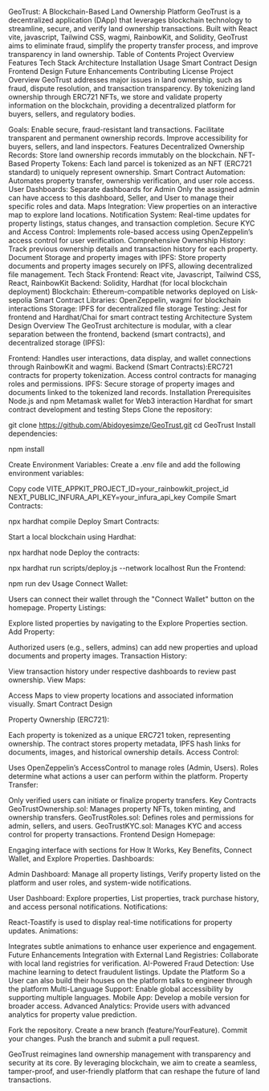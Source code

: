 GeoTrust: A Blockchain-Based Land Ownership Platform
GeoTrust is a decentralized application (DApp) that leverages blockchain technology to streamline, secure, and verify land ownership transactions. Built with React vite, javascript, Tailwind CSS, wagmi, RainbowKit, and Solidity, GeoTrust aims to eliminate fraud, simplify the property transfer process, and improve transparency in land ownership.
Table of Contents
Project Overview
Features
Tech Stack
Architecture
Installation
Usage
Smart Contract Design
Frontend Design
Future Enhancements
Contributing
License
Project Overview
GeoTrust addresses major issues in land ownership, such as fraud, dispute resolution, and transaction transparency. By tokenizing land ownership through ERC721 NFTs, we store and validate property information on the blockchain, providing a decentralized platform for buyers, sellers, and regulatory bodies.

Goals:
Enable secure, fraud-resistant land transactions.
Facilitate transparent and permanent ownership records.
Improve accessibility for buyers, sellers, and land inspectors.
Features
Decentralized Ownership Records: Store land ownership records immutably on the blockchain.
NFT-Based Property Tokens: Each land parcel is tokenized as an NFT (ERC721 standard) to uniquely represent ownership.
Smart Contract Automation: Automates property transfer, ownership verification, and user role access.
User Dashboards: Separate dashboards for Admin Only the assigned admin can have access to this dashboard, Seller, and User to manage their specific roles and data.
Maps Integration: View properties on an interactive map to explore land locations.
Notification System: Real-time updates for property listings, status changes, and transaction completion.
Secure KYC and Access Control: Implements role-based access using OpenZeppelin’s access control for user verification.
Comprehensive Ownership History: Track previous ownership details and transaction history for each property.
Document Storage and property images with IPFS: Store property documents and property images securely on IPFS, allowing decentralized file management.
Tech Stack
Frontend: React vite, Javascript, Tailwind CSS, React, RainbowKit
Backend: Solidity, Hardhat (for local blockchain deployment)
Blockchain: Ethereum-compatible networks deployed on Lisk-sepolia
Smart Contract Libraries: OpenZeppelin, wagmi for blockchain interactions
Storage: IPFS for decentralized file storage
Testing: Jest for frontend and Hardhat/Chai for smart contract testing
Architecture
System Design Overview
The GeoTrust architecture is modular, with a clear separation between the frontend, backend (smart contracts), and decentralized storage (IPFS):

Frontend: Handles user interactions, data display, and wallet connections through RainbowKit and wagmi.
Backend (Smart Contracts):ERC721 contracts for property tokenization.
Access control contracts for managing roles and permissions.
IPFS: Secure storage of property images and documents linked to the tokenized land records.
Installation
Prerequisites
Node.js and npm
Metamask wallet for Web3 interaction
Hardhat for smart contract development and testing
Steps
Clone the repository:

git clone https://github.com/Abidoyesimze/GeoTrust.git
cd GeoTrust
Install dependencies:

npm install

Create Environment Variables:
Create a .env file and add the following environment variables:

Copy code
VITE_APPKIT_PROJECT_ID=your_rainbowkit_project_id
NEXT_PUBLIC_INFURA_API_KEY=your_infura_api_key
Compile Smart Contracts:

npx hardhat compile
Deploy Smart Contracts:

Start a local blockchain using Hardhat:

npx hardhat node
Deploy the contracts:

npx hardhat run scripts/deploy.js --network localhost
Run the Frontend:

npm run dev
Usage
Connect Wallet:

Users can connect their wallet through the "Connect Wallet" button on the homepage.
Property Listings:

Explore listed properties by navigating to the Explore Properties section.
Add Property:

Authorized users (e.g., sellers, admins) can add new properties and upload documents and property images.
Transaction History:

View transaction history under respective dashboards to review past ownership.
View Maps:

Access Maps to view property locations and associated information visually.
Smart Contract Design

Property Ownership (ERC721):

Each property is tokenized as a unique ERC721 token, representing ownership.
The contract stores property metadata, IPFS hash links for documents, images, and historical ownership details.
Access Control:

Uses OpenZeppelin’s AccessControl to manage roles (Admin, Users).
Roles determine what actions a user can perform within the platform.
Property Transfer:

Only verified users can initiate or finalize property transfers.
Key Contracts
GeoTrustOwnership.sol: Manages property NFTs, token minting, and ownership transfers.
GeoTrustRoles.sol: Defines roles and permissions for admin, sellers, and users.
GeoTrustKYC.sol: Manages KYC and access control for property transactions.
Frontend Design
Homepage:

Engaging interface with sections for How It Works, Key Benefits, Connect Wallet, and Explore Properties.
Dashboards:

Admin Dashboard: Manage all property listings, Verify property listed on the platform and user roles, and system-wide notifications.

User Dashboard: Explore properties, List properties, track purchase history, and access personal notifications.
Notifications:

React-Toastify is used to display real-time notifications for property updates.
Animations:

Integrates subtle animations to enhance user experience and engagement.
Future Enhancements
Integration with External Land Registries: Collaborate with local land registries for verification.
AI-Powered Fraud Detection: Use machine learning to detect fraudulent listings.
Update the Platform So a User can also build their houses on the platform talks to engineer through the platform
Multi-Language Support: Enable global accessibility by supporting multiple languages.
Mobile App: Develop a mobile version for broader access.
Advanced Analytics: Provide users with advanced analytics for property value prediction.

Fork the repository.
Create a new branch (feature/YourFeature).
Commit your changes.
Push the branch and submit a pull request.

GeoTrust reimagines land ownership management with transparency and security at its core. By leveraging blockchain, we aim to create a seamless, tamper-proof, and user-friendly platform that can reshape the future of land transactions.
